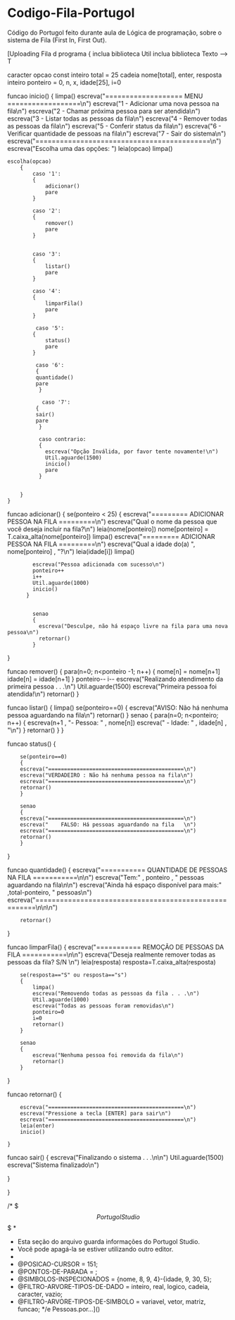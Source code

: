 # Codigo-Fila-Portugol
Código do Portugol feito durante aula de Lógica de programação, sobre o sistema de Fila (First In, First Out). 


[Uploading Fila d
programa {
  inclua biblioteca Util
  inclua biblioteca Texto --> T

  caracter opcao
  const inteiro total = 25
  cadeia nome[total], enter, resposta
  inteiro ponteiro = 0, n, x, idade[25], i=0

  funcao inicio() 
  {
    limpa()
		escreva("=================== MENU ==================\n")
		escreva("1 - Adicionar uma nova pessoa na fila\n")
		escreva("2 - Chamar próxima pessoa para ser atendida\n")
		escreva("3 - Listar todas as pessoas da fila\n")
		escreva("4 - Remover todas as pessoas da fila\n")
		escreva("5 - Conferir status da fila\n")
    		escreva("6 - Verificar quantidade de pessoas na fila\n")
    		escreva("7 - Sair do sistema\n")
		escreva("===========================================\n")
		escreva("Escolha uma das opções: ")
		leia(opcao)
		limpa()

    escolha(opcao)
		{
			caso '1':
			{
				adicionar()
				pare
			}

			caso '2':
			{
				remover()
				pare
			}

		
			caso '3':
			{
				listar()
				pare
			}

			caso '4':
			{
				limparFila()
				pare
			}

     		 caso '5':
			{
				status()
				pare
      		}

     		 caso '6':
     		 {
       		 quantidade()
       		 pare
   		      }

   		       caso '7':
     		 {
       		 sair()
       		 pare
   		      }

   		      caso contrario:
   		      {
   		      	escreva("Opção Inválida, por favor tente novamente!\n")
   		      	Util.aguarde(1500)
   		      	inicio()
   		      	pare
   		      }

    
		}
	}

  funcao adicionar()
  {
      se(ponteiro < 25)
		  {
		  escreva("========= ADICIONAR PESSOA NA FILA =========\n")
		  escreva("Qual o nome da pessoa que você deseja incluir na fila?\n")
		  leia(nome[ponteiro])
		  nome[ponteiro] = T.caixa_alta(nome[ponteiro])
		  limpa()
		  escreva("========= ADICIONAR PESSOA NA FILA =========\n")
		  escreva("Qual a idade do(a) ", nome[ponteiro] , "?\n")
		  leia(idade[i])
		  limpa()
		
			escreva("Pessoa adicionada com sucesso\n")
			ponteiro++
			i++
			Util.aguarde(1000)
			inicio()
		  }


		    senao
		    {
			  escreva("Desculpe, não há espaço livre na fila para uma nova pessoa\n")
			  retornar()
		    }
  }

  funcao remover()
  {
      para(n=0; n<ponteiro -1; n++)
		  {
			  nome[n] = nome[n+1]
			  idade[n] = idade[n+1]
		  }
		  ponteiro--
		  i--
      escreva("Realizando atendimento da primeira pessoa . . .\n")
      Util.aguarde(1500)
		  escreva("Primeira pessoa foi atendida!\n")
		  retornar()
  }


  funcao listar()
  {
    limpa()
		se(ponteiro==0)
		{
			escreva("AVISO: Não há nenhuma pessoa aguardando na fila\n")
			retornar()
		}
		senao 
		{
			para(n=0; n<ponteiro; n++)
			{
				escreva(n+1 , "- Pessoa: " , nome[n])
				escreva(" - Idade: " , idade[n] , "\n")
			}
			retornar()
  }
  }

  funcao status()
  {
  
		se(ponteiro==0)
		{
		escreva("===========================================\n")
		escreva("VERDADEIRO : Não há nenhuma pessoa na fila\n")
		escreva("===========================================\n")
		retornar()
		}

		senao
		{
		escreva("===========================================\n")
		escreva("    FALSO: Há pessoas aguardando na fila   \n")
		escreva("===========================================\n")
		retornar()
		}
	
	
  }

  funcao quantidade()
  {
        escreva("=========== QUANTIDADE DE PESSOAS NA FILA ===========\n\n")
        escreva("Tem:" , ponteiro , " pessoas aguardando na fila\n\n")
        escreva("Ainda há espaço disponível para mais:" ,total-ponteiro, " pessoas\n")
        escreva("======================================================\n\n\n")

        retornar()

  }

  funcao limparFila()
  {
  	escreva("=========== REMOÇÃO DE PESSOAS DA FILA ===========\n\n")
  	escreva("Deseja realmente remover todas as pessoas da fila? S/N \n")
		leia(resposta)
		resposta=T.caixa_alta(resposta)

		se(resposta=="S" ou resposta=="s")
		{
			limpa()
			escreva("Removendo todas as pessoas da fila . . .\n")
			Util.aguarde(1000)
			escreva("Todas as pessoas foram removidas\n")
			ponteiro=0
			i=0
			retornar()
		}

		senao
		{
			escreva("Nenhuma pessoa foi removida da fila\n")
			retornar()
		}

		
  }

  funcao retornar()
	{
		
		escreva("===========================================\n")
		escreva("Pressione a tecla [ENTER] para sair\n")
		escreva("===========================================\n")
		leia(enter)
		inicio()
		
	}

  funcao sair()
  {
    escreva("Finalizando o sistema . . .\n\n")
    Util.aguarde(1500)
    escreva("Sistema finalizado\n")
    
  }
  
}


/* $$$ Portugol Studio $$$ 
 * 
 * Esta seção do arquivo guarda informações do Portugol Studio.
 * Você pode apagá-la se estiver utilizando outro editor.
 * 
 * @POSICAO-CURSOR = 151; 
 * @PONTOS-DE-PARADA = ;
 * @SIMBOLOS-INSPECIONADOS = {nome, 8, 9, 4}-{idade, 9, 30, 5};
 * @FILTRO-ARVORE-TIPOS-DE-DADO = inteiro, real, logico, cadeia, caracter, vazio;
 * @FILTRO-ARVORE-TIPOS-DE-SIMBOLO = variavel, vetor, matriz, funcao;
 */e Pessoas.por…]()


